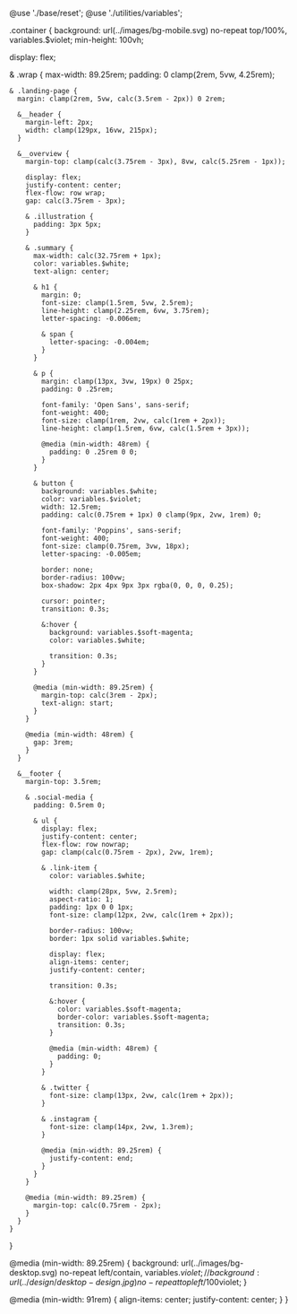 @use './base/reset';
@use './utilities/variables';

.container {
  background: url(../images/bg-mobile.svg) no-repeat top/100%, variables.$violet;
  min-height: 100vh;

  display: flex;

  & .wrap {
    max-width: 89.25rem;
    padding: 0 clamp(2rem, 5vw, 4.25rem);

    & .landing-page {
      margin: clamp(2rem, 5vw, calc(3.5rem - 2px)) 0 2rem;

      &__header {
        margin-left: 2px;
        width: clamp(129px, 16vw, 215px);
      }

      &__overview {
        margin-top: clamp(calc(3.75rem - 3px), 8vw, calc(5.25rem - 1px));

        display: flex;
        justify-content: center;
        flex-flow: row wrap;
        gap: calc(3.75rem - 3px);

        & .illustration {
          padding: 3px 5px;
        }

        & .summary {
          max-width: calc(32.75rem + 1px);
          color: variables.$white;
          text-align: center;

          & h1 {
            margin: 0;
            font-size: clamp(1.5rem, 5vw, 2.5rem);
            line-height: clamp(2.25rem, 6vw, 3.75rem);
            letter-spacing: -0.006em;

            & span {
              letter-spacing: -0.004em;
            }
          }

          & p {
            margin: clamp(13px, 3vw, 19px) 0 25px;
            padding: 0 .25rem;

            font-family: 'Open Sans', sans-serif;
            font-weight: 400;
            font-size: clamp(1rem, 2vw, calc(1rem + 2px));
            line-height: clamp(1.5rem, 6vw, calc(1.5rem + 3px));

            @media (min-width: 48rem) {
              padding: 0 .25rem 0 0;
            }
          }

          & button {
            background: variables.$white;
            color: variables.$violet;
            width: 12.5rem;
            padding: calc(0.75rem + 1px) 0 clamp(9px, 2vw, 1rem) 0;

            font-family: 'Poppins', sans-serif;
            font-weight: 400;
            font-size: clamp(0.75rem, 3vw, 18px);
            letter-spacing: -0.005em;

            border: none;
            border-radius: 100vw;
            box-shadow: 2px 4px 9px 3px rgba(0, 0, 0, 0.25);

            cursor: pointer;
            transition: 0.3s;

            &:hover {
              background: variables.$soft-magenta;
              color: variables.$white;

              transition: 0.3s;
            }
          }

          @media (min-width: 89.25rem) {
            margin-top: calc(3rem - 2px);
            text-align: start;
          }
        }

        @media (min-width: 48rem) {
          gap: 3rem;
        }
      }

      &__footer {
        margin-top: 3.5rem;

        & .social-media {
          padding: 0.5rem 0;

          & ul {
            display: flex;
            justify-content: center;
            flex-flow: row nowrap;
            gap: clamp(calc(0.75rem - 2px), 2vw, 1rem);

            & .link-item {
              color: variables.$white;

              width: clamp(28px, 5vw, 2.5rem);
              aspect-ratio: 1;
              padding: 1px 0 0 1px;
              font-size: clamp(12px, 2vw, calc(1rem + 2px));

              border-radius: 100vw;
              border: 1px solid variables.$white;

              display: flex;
              align-items: center;
              justify-content: center;

              transition: 0.3s;

              &:hover {
                color: variables.$soft-magenta;
                border-color: variables.$soft-magenta;
                transition: 0.3s;
              }

              @media (min-width: 48rem) {
                padding: 0;
              }
            }

            & .twitter {
              font-size: clamp(13px, 2vw, calc(1rem + 2px));
            }

            & .instagram {
              font-size: clamp(14px, 2vw, 1.3rem);
            }

            @media (min-width: 89.25rem) {
              justify-content: end;
            }
          }
        }

        @media (min-width: 89.25rem) {
          margin-top: calc(0.75rem - 2px);
        }
      }
    }
  }

  @media (min-width: 89.25rem) {
    background: url(../images/bg-desktop.svg) no-repeat left/contain, variables.$violet;
    // background: url(../design/desktop-design.jpg) no-repeat top left/100%, variables.$violet;
  }

  @media (min-width: 91rem) {
    align-items: center;
    justify-content: center;
  }
}